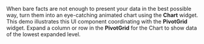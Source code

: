When bare facts are not enough to&nbsp;present your data in&nbsp;the best possible way, turn them into an&nbsp;eye-catching animated chart using the **Chart** widget. This demo illustrates this UI component coordinating with the **PivotGrid** widget. Expand a&nbsp;column or&nbsp;row in&nbsp;the **PivotGrid** for the Chart to&nbsp;show data of&nbsp;the lowest expanded level.